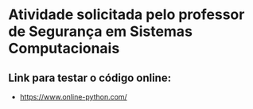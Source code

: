 # Atividade solicitada pelo professor de Segurança em Sistemas Computacionais

## Link para testar o código online: 
- https://www.online-python.com/
